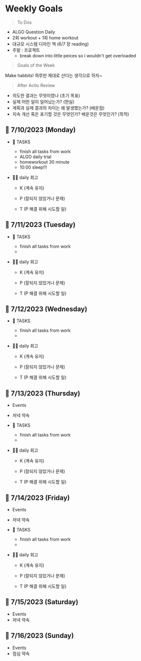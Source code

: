 # Weekly Goals 

> To Dos 
  - ALGO Question Daily 
  - 2회 workout + 1회 home workout 
  - 대규모 시스템 디자인 책 (6/7 장 reading)
  - 주말 : 프로젝트 
    - break down into little peices so i wouldn't get overloaded 

> Goals of the Week   

  Make habbits! 하루만 제대로 산다는 생각으로 하자~   

> After Actio Review 
- 의도한 결과는 무엇이였나 (초기 목표)
- 실제 어떤 일이 일어났는가? (현실) 
- 계획과 실제 결과의 차이는 왜 발생했는가? (배운점) 
- 지속 개선 혹은 포기할 것은 무엇인가? 배운것은 무엇인가? (목적)


## 📅 7/10/2023 (Monday)

 - 📑 TASKS   
    - finish all tasks from work 
    - ALGO daily trial
    - homeworkout 30 minute 
    - 10:00 sleep!!! 

 - ✍🏻 daily 회고 
   - K (계속 유지)

   - P (잘되지 않았거나 문제)

   - T (P 해결 위해 시도할 일)

## 📅 7/11/2023 (Tuesday)
 - 📑 TASKS 
    - finish all tasks from work 
    - 


 - ✍🏻 daily 회고 
   - K (계속 유지)

   - P (잘되지 않았거나 문제)

   - T (P 해결 위해 시도할 일)

## 📅 7/12/2023 (Wednesday)
 - 📑 TASKS 
    - finish all tasks from work 
    - 


 - ✍🏻 daily 회고 
   - K (계속 유지)

   - P (잘되지 않았거나 문제)

   - T (P 해결 위해 시도할 일)

## 📅 7/13/2023 (Thursday)
 - Events
  - 저녁 약속 

 - 📑 TASKS 
    - finish all tasks from work 
    - 


 - ✍🏻 daily 회고 
   - K (계속 유지)

   - P (잘되지 않았거나 문제)

   - T (P 해결 위해 시도할 일)

## 📅 7/14/2023 (Friday)
 - Events
  - 저녁 약속

 - 📑 TASKS 
    - finish all tasks from work 
    - 


 - ✍🏻 daily 회고 
   - K (계속 유지)

   - P (잘되지 않았거나 문제)

   - T (P 해결 위해 시도할 일) 

## 📅 7/15/2023 (Saturday)
 - Events
  - 저녁 약속 

## 📅 7/16/2023 (Sunday)
 - Events
  - 점심 약속 